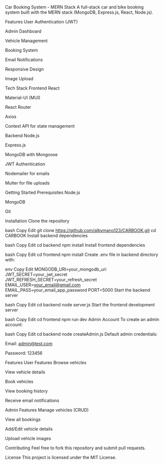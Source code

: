 Car Booking System - MERN Stack
A full-stack car and bike booking system built with the MERN stack (MongoDB, Express.js, React, Node.js).

Features
User Authentication (JWT)

Admin Dashboard

Vehicle Management

Booking System

Email Notifications

Responsive Design

Image Upload

Tech Stack
Frontend
React

Material-UI (MUI)

React Router

Axios

Context API for state management

Backend
Node.js

Express.js

MongoDB with Mongoose

JWT Authentication

Nodemailer for emails

Multer for file uploads

Getting Started
Prerequisites
Node.js

MongoDB

Git

Installation
Clone the repository

bash
Copy
Edit
git clone https://github.com/albymano123/CARBOOK.git
cd CARBOOK
Install backend dependencies

bash
Copy
Edit
cd backend
npm install
Install frontend dependencies

bash
Copy
Edit
cd frontend
npm install
Create .env file in backend directory with:

env
Copy
Edit
MONGODB_URI=your_mongodb_uri
JWT_SECRET=your_jwt_secret
JWT_REFRESH_SECRET=your_refresh_secret
EMAIL_USER=your_email@gmail.com
EMAIL_PASS=your_email_app_password
PORT=5000
Start the backend server

bash
Copy
Edit
cd backend
node server.js
Start the frontend development server

bash
Copy
Edit
cd frontend
npm run dev
Admin Account
To create an admin account:

bash
Copy
Edit
cd backend
node createAdmin.js
Default admin credentials:

Email: admin@test.com

Password: 123456

Features
User Features
Browse vehicles

View vehicle details

Book vehicles

View booking history

Receive email notifications

Admin Features
Manage vehicles (CRUD)

View all bookings

Add/Edit vehicle details

Upload vehicle images

Contributing
Feel free to fork this repository and submit pull requests.

License
This project is licensed under the MIT License.
